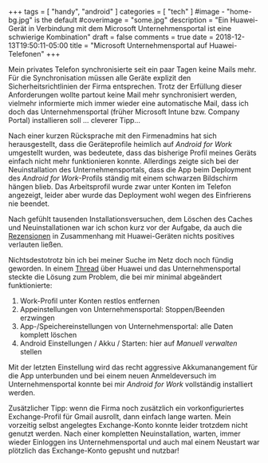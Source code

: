 +++
tags = [
    "handy",
    "android"
    ]
categories = [
    "tech"
]
#image - "home-bg.jpg" is the default
#coverimage = "some.jpg"
description = "Ein Huawei-Gerät in Verbindung mit dem Microsoft Unternehmensportal ist eine schwierige Kombination"
draft = false
comments = true
date = 2018-12-13T19:50:11-05:00
title = "Microsoft Unternehmensportal auf Huawei-Telefonen"
+++

Mein privates Telefon synchronisierte seit ein paar Tagen keine Mails mehr. Für die Synchronisation müssen alle Geräte explizit den Sicherheitsrichtlinien der Firma entsprechen. Trotz der Erfüllung dieser Anforderungen wollte partout keine Mail mehr synchronisiert werden, vielmehr informierte mich immer wieder eine automatische Mail, dass ich doch das Unternehmensportal (früher Microsoft Intune bzw. Company Portal) installieren soll ... cleverer Tipp...

Nach einer kurzen Rücksprache mit den Firmenadmins hat sich herausgestellt, dass die Geräteprofile heimlich auf _Android for Work_ umgestellt wurden, was bedeutete, dass das bisherige Profil meines Geräts einfach nicht mehr funktionieren konnte. Allerdings zeigte sich bei der Neuinstallation des Unternehmensportals, dass die App beim Deployment des _Android for Work_-Profils ständig mit einem schwarzen Bildschirm hängen blieb. Das Arbeitsprofil wurde zwar unter Konten im Telefon angezeigt, leider aber wurde das Deployment wohl wegen des Einfrierens nie beendet.

Nach gefühlt tausenden Installationsversuchen, dem Löschen des Caches und Neuinstallationen war ich schon kurz vor der Aufgabe, da auch die [Rezensionen](https://play.google.com/store/apps/details?id=com.microsoft.windowsintune.companyportal&showAllReviews=true) in Zusammenhang mit Huawei-Geräten nichts positives verlauten ließen.

Nichtsdestotrotz bin ich bei meiner Suche im Netz doch noch fündig geworden. In einem [Thread](https://microsoftintune.uservoice.com/forums/291681-ideas/suggestions/35370883-add-huawei-mate-10-pro-to-intune) über Huawei und das Unternehmensportal steckte die Lösung zum Problem, die bei mir minimal abgeändert funktionierte:

1. Work-Profil unter Konten restlos entfernen
2. Appeinstellungen von Unternehmensportal: Stoppen/Beenden erzwingen
3. App-/Speichereinstellungen von Unternehmensportal: alle Daten komplett löschen
4. Android Einstellungen / Akku / Starten: hier auf _Manuell verwalten_ stellen

Mit der letzten Einstellung wird das recht aggressive Akkumanangement für die App unterbunden und bei einem neuen Anmeldeversuch im Unternehmensportal konnte bei mir _Android for Work_ vollständig installiert werden.

Zusätzlicher Tipp: wenn die Firma noch zusätzlich ein vorkonfiguriertes Exchange-Profil für Gmail ausrollt, dann einfach lange warten. Mein vorzeitig selbst angelegtes Exchange-Konto konnte leider trotzdem nicht genutzt werden. Nach einer kompletten Neuinstallation, warten, immer wieder Einloggen ins Unternehmensportal und auch mal einem Neustart war plötzlich das Exchange-Konto gepusht und nutzbar!